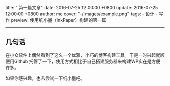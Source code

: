title: " 第一篇文章"
date: 2016-07-25 12:00:00 +0800
update: 2016-07-25 12:00:00 +0800
author: me
cover: "-/images/example.png"
tags:
    - 设计
    - 写作
preview: 使用纸小墨（InkPaper）构建的第一篇

---
## 几句话
在小众软件上偶然看到了这么一个优雅，小巧的博客构建工具。于是一时兴起就顺便用Github 托管了一下，使用方式相比于自己搭建服务器来构建WP实在是方便许多。

如果你感兴趣，也去尝试一下纸小墨吧。
